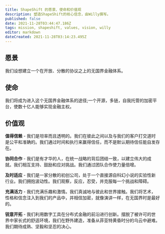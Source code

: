```yaml
---
title: ShapeShift 的愿景、使命和价值观
description: 塑造ShapeShift的核心信念，由Willy撰写。
published: false
date: 2021-11-28T03:44:47.186Z
tags: mission, shapeshift, values, vision, willy
editor: markdown
dateCreated: 2021-11-28T03:14:23.495Z
---
```


## 愿景
我们设想建立一个在开放、分散的协议之上的无国界金融体系。

## 使命
我们将成为进入这个无国界金融体系的途径;一个开源，多链，自我托管的加密平台，使数十亿人能够实现金融主权。

## 价值观

**值得信赖** - 我们是坦率而且透明的。我们在彼此之间以及与我们的客户打交道时是公平和准确的。我们通过时间和执行来赢得信任，而不是默认期待信任能自发存在。

**协同合作** - 我们是有才华的人，在统一战略的背后团结一致，以建立伟大的成就。我们相互支持、鼓励和应对挑战。我们通过团队合作使力量倍增。

**及时适应** - 我们是一家分散的初创公司，处于一个直接源自科幻小说的实验性新行业。我们拥抱波动性。我们观察，反应，忍受，并克服每一个挑战和障碍。

**充满活力** - 我们充满乐趣和激情。我们真诚地与彼此和世界接触。我们将艺术，性格和信念注入到我们的产品中，并相信加密，就像演讲一样，在无国界时是最好的。

**锐意开拓** - 我们利用数字工具在分布式金融的前沿进行创新。摆脱了被许可的世界中家长式的舒适环境，我们在野外建造，准备从菲亚特黄昏时分的乌云中避难。我们期待成熟、坚毅和坚忍的决心。